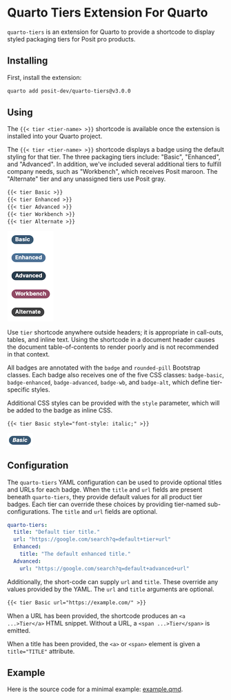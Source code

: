 # Quarto Tiers Extension For Quarto

`quarto-tiers` is an extension for Quarto to provide a shortcode to display
styled packaging tiers for Posit pro products.

## Installing

First, install the extension:

```bash
quarto add posit-dev/quarto-tiers@v3.0.0
```


## Using

The `{{< tier <tier-name> >}}` shortcode is available once the extension is installed
into your Quarto project.

The `{{< tier <tier-name> >}}` shortcode displays a badge using the
default styling for that tier. The three packaging tiers include: "Basic", "Enhanced",
and "Advanced". In addition, we've included several additional tiers to fulfill company needs, such as "Workbench", which receives Posit
maroon. The "Alternate" tier and any unassigned tiers use Posit gray.

```markdown
{{< tier Basic >}}
{{< tier Enhanced >}}
{{< tier Advanced >}}
{{< tier Workbench >}}
{{< tier Alternate >}}
```

![examples](example.png)

Use `tier` shortcode anywhere outside headers; it is appropriate in call-outs,
tables, and inline text. Using the shortcode in a document header causes the
document table-of-contents to render poorly and is not recommended in that
context.

All badges are annotated with the `badge` and `rounded-pill` Bootstrap
classes. Each badge also receives one of the five CSS classes: `badge-basic`,
`badge-enhanced`, `badge-advanced`, `badge-wb`, and `badge-alt`, which define
tier-specific styles.

Additional CSS styles can be provided with the `style` parameter, which will be
added to the badge as inline CSS.

```markdown
{{< tier Basic style="font-style: italic;" >}}
```

![italic example](italic.png)

## Configuration

The `quarto-tiers` YAML configuration can be used to provide optional titles
and URLs for each badge. When the `title` and `url` fields are present beneath
`quarto-tiers`, they provide default values for all product tier badges. Each
tier can override these choices by providing tier-named sub-configurations.
The `title` and `url` fields are optional.

```yaml
quarto-tiers:
  title: "Default tier title."
  url: "https://google.com/search?q=default+tier+url"
  Enhanced:
    title: "The default enhanced title."
  Advanced:
    url: "https://google.com/search?q=default+advanced+url"
```

Additionally, the short-code can supply `url` and `title`. These override any
values provided by the YAML. The `url` and `title` arguments are optional.

```markdown
{{< tier Basic url="https://example.com/" >}}
```

When a URL has been provided, the shortcode produces an `<a ...>Tier</a>` HTML
snippet. Without a URL, a `<span ...>Tier</span>` is emitted.

When a title has been provided, the `<a>` or `<span>` element is given a
`title="TITLE"` attribute.

## Example

Here is the source code for a minimal example: [example.qmd](example.qmd).
